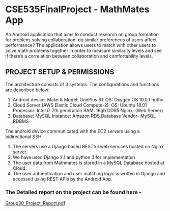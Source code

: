 # CSE535FinalProject - MathMates App
An Android application that aims to conduct research on group formation for problem-solving collaboration: do
similar preferences of users affect performance? The application allows users to match with other users to solve math problems together in order to measure similarity
levels and see if there’s a correlation between collaboration and comfortability levels.

## PROJECT SETUP & PERMISSIONS
The architecture consists of 3 systems. The configurations
and functions are described below:
1. Android device:
    Make & Model: OnePlus 6T OS: Oxygen OS
    10.0.1 hotfix
2.  Cloud Server (AWS Elastic Cloud Compute-2):
    OS: Ubuntu 18.01
    Processor: Intel i7 7th generation
    RAM: 16gb DDR5
    Nginx: (Web Server)
3. Database: MySQL
    Instance: Amazon RDS
    Database Vendor- MySQL RDBMS

The android device communicated with the EC2 servers using a bidirectional SSH.

1. The servers use a Django based RESTful web services hosted on Nginx server.
2. We have used Django 2.1 and python 3 for implementation
3. The user data from Mathmates is stored in a MySQL Database hosted at Cloud.
4. The user authentication and user matching logic is written in Django and accessed using REST APIs
by the Android App.
    
### The Detailed report on the project can be found here -
[Group30_Project_Report.pdf](https://github.com/rajat641/CSE535-Mobile-FE/files/4025631/Group30_Project_Report.pdf)

